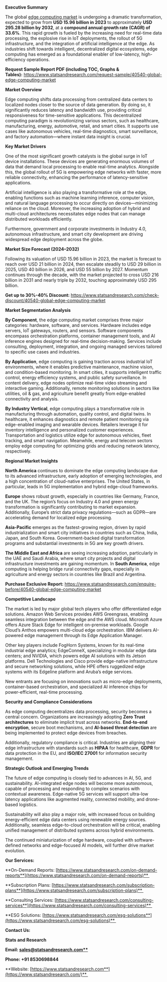 ﻿**Executive Summary**

The global [edge computing market](https://www.statsandresearch.com/report/40540-global-edge-computing-market) is undergoing a dramatic transformation, expected to grow from **USD 15.96 billion in 2023** to approximately **USD 295.28 billion by 2032**, at a **compound annual growth rate (CAGR) of 33.6%**. This rapid growth is fueled by the increasing need for real-time data processing, the explosive rise in IoT deployments, the rollout of 5G infrastructure, and the integration of artificial intelligence at the edge. As industries shift towards intelligent, decentralized digital ecosystems, edge computing has emerged as a foundational enabler of low-latency, high-efficiency operations.

**Request Sample Report PDF (including TOC, Graphs & Tables):** <https://www.statsandresearch.com/request-sample/40540-global-edge-computing-market> 

**Market Overview**

Edge computing shifts data processing from centralized data centers to localized nodes closer to the source of data generation. By doing so, it significantly reduces latency and bandwidth use, providing critical responsiveness for time-sensitive applications. This decentralized computing paradigm is revolutionizing various sectors, such as healthcare, manufacturing, energy, automotive, retail, and smart cities. It supports use cases like autonomous vehicles, real-time diagnostics, smart surveillance, and factory automation—where instant data insight is crucial.

**Key Market Drivers**

One of the most significant growth catalysts is the global surge in IoT device installations. These devices are generating enormous volumes of data that demand local processing to enable real-time analytics. Alongside this, the global rollout of 5G is empowering edge networks with faster, more reliable connectivity, enhancing the performance of latency-sensitive applications.

Artificial intelligence is also playing a transformative role at the edge, enabling functions such as machine learning inference, computer vision, and natural language processing to occur directly on devices—minimizing reliance on the cloud. Moreover, the increasing adoption of hybrid and multi-cloud architectures necessitates edge nodes that can manage distributed workloads efficiently.

Furthermore, government and corporate investments in Industry 4.0, autonomous infrastructure, and smart city development are driving widespread edge deployment across the globe.

**Market Size Forecast (2024–2032)**

Following its valuation of USD 15.96 billion in 2023, the market is forecast to reach over USD 21 billion in 2024, then escalate steadily to USD 29 billion in 2025, USD 40 billion in 2026, and USD 55 billion by 2027. Momentum continues through the decade, with the market projected to cross USD 216 billion in 2031 and nearly triple by 2032, touching approximately USD 295 billion.

**Get up to 30%-40% Discount:** <https://www.statsandresearch.com/check-discount/40540-global-edge-computing-market> 

**Market Segmentation Analysis**

**By Component**, the edge computing market comprises three major categories: hardware, software, and services. Hardware includes edge servers, IoT gateways, routers, and sensors. Software components encompass orchestration platforms, container management tools, and AI inference engines designed for real-time decision-making. Services include consulting, deployment, integration, and ongoing managed services tailored to specific use cases and industries.

**By Application**, edge computing is gaining traction across industrial IoT environments, where it enables predictive maintenance, machine vision, and condition-based monitoring. In smart cities, it supports intelligent traffic control, energy efficiency systems, and public safety surveillance. In content delivery, edge nodes optimize real-time video streaming and interactive gaming. Additionally, remote monitoring solutions in sectors like utilities, oil & gas, and agriculture benefit greatly from edge-enabled connectivity and analysis.

**By Industry Vertical**, edge computing plays a transformative role in manufacturing through automation, quality control, and digital twins. In healthcare, it enhances diagnostics and remote patient monitoring via edge-enabled imaging and wearable devices. Retailers leverage it for inventory intelligence and personalized customer experiences. Transportation and logistics utilize edge for autonomous vehicles, fleet tracking, and smart navigation. Meanwhile, energy and telecom sectors employ edge computing for optimizing grids and reducing network latency, respectively.

**Regional Market Insights**

**North America** continues to dominate the edge computing landscape due to its advanced infrastructure, early adoption of emerging technologies, and a high concentration of cloud-native enterprises. The United States, in particular, leads in 5G implementation and hybrid edge-cloud frameworks.

**Europe** shows robust growth, especially in countries like Germany, France, and the UK. The region’s focus on Industry 4.0 and green energy transformation is significantly contributing to market expansion. Additionally, Europe’s strict data privacy regulations—such as GDPR—are accelerating demand for localized edge processing.

**Asia-Pacific** emerges as the fastest-growing region, driven by rapid industrialization and smart city initiatives in countries such as China, India, Japan, and South Korea. Government-backed digital transformation programs and substantial investments in 5G are key growth drivers.

**The Middle East and Africa** are seeing increasing adoption, particularly in the UAE and Saudi Arabia, where smart city projects and digital infrastructure investments are gaining momentum. In **South America**, edge computing is helping bridge rural connectivity gaps, especially in agriculture and energy sectors in countries like Brazil and Argentina.

**Purchase Exclusive Report:** <https://www.statsandresearch.com/enquire-before/40540-global-edge-computing-market> 

**Competitive Landscape**

The market is led by major global tech players who offer differentiated edge solutions. Amazon Web Services provides AWS Greengrass, enabling seamless integration between the edge and the AWS cloud. Microsoft Azure offers Azure Stack Edge for intelligent on-premise workloads. Google Cloud’s Anthos empowers multi-cloud edge orchestration. IBM delivers AI-powered edge management through its Edge Application Manager.

Other key players include FogHorn Systems, known for its real-time industrial edge analytics; EdgeConneX, specializing in modular edge data centers; and NVIDIA, which powers edge AI solutions with its Jetson platforms. Dell Technologies and Cisco provide edge-native infrastructure and secure networking solutions, while HPE offers ruggedized edge systems with its Edgeline platform and Aruba’s edge services.

New entrants are focusing on innovations such as micro-edge deployments, container-based orchestration, and specialized AI inference chips for power-efficient, real-time processing.

**Security and Compliance Considerations**

As edge computing decentralizes data processing, security becomes a central concern. Organizations are increasingly adopting **Zero Trust architectures** to eliminate implicit trust across networks. **End-to-end encryption**, secure boot mechanisms, and **AI-based threat detection** are being implemented to protect edge devices from breaches.

Additionally, regulatory compliance is critical. Industries are aligning their edge infrastructure with standards such as **HIPAA** for healthcare, **GDPR** for data protection in the EU, and **ISO/IEC 27001** for information security management.

**Strategic Outlook and Emerging Trends**

The future of edge computing is closely tied to advances in AI, 5G, and sustainability. AI-integrated edge nodes will become more autonomous, capable of processing and responding to complex scenarios with contextual awareness. Edge-native 5G services will support ultra-low latency applications like augmented reality, connected mobility, and drone-based logistics.

Sustainability will also play a major role, with increased focus on building energy-efficient edge data centers using renewable energy sources. Additionally, seamless edge-to-cloud orchestration will be critical, enabling unified management of distributed systems across hybrid environments.

The continued miniaturization of edge hardware, coupled with software-defined networks and edge-focused AI models, will further drive market evolution.

**Our Services:** 

**On-Demand Reports: [https://www.statsandresearch.com/on-demand-reports**](https://www.statsandresearch.com/on-demand-reports)** 

**Subscription Plans: [https://www.statsandresearch.com/subscription-plans**](https://www.statsandresearch.com/subscription-plans)** 

**Consulting Services: [https://www.statsandresearch.com/consulting-services**](https://www.statsandresearch.com/consulting-services)** 

**ESG Solutions: [https://www.statsandresearch.com/esg-solutions**](https://www.statsandresearch.com/esg-solutions)** 

**Contact Us:** 

**Stats and Research** 

**Email: [sales@statsandresearch.com**](mailto:sales@statsandresearch.com)** 

**Phone: +91 8530698844** 

**Website: [https://www.statsandresearch.com**](https://www.statsandresearch.com/)** 
